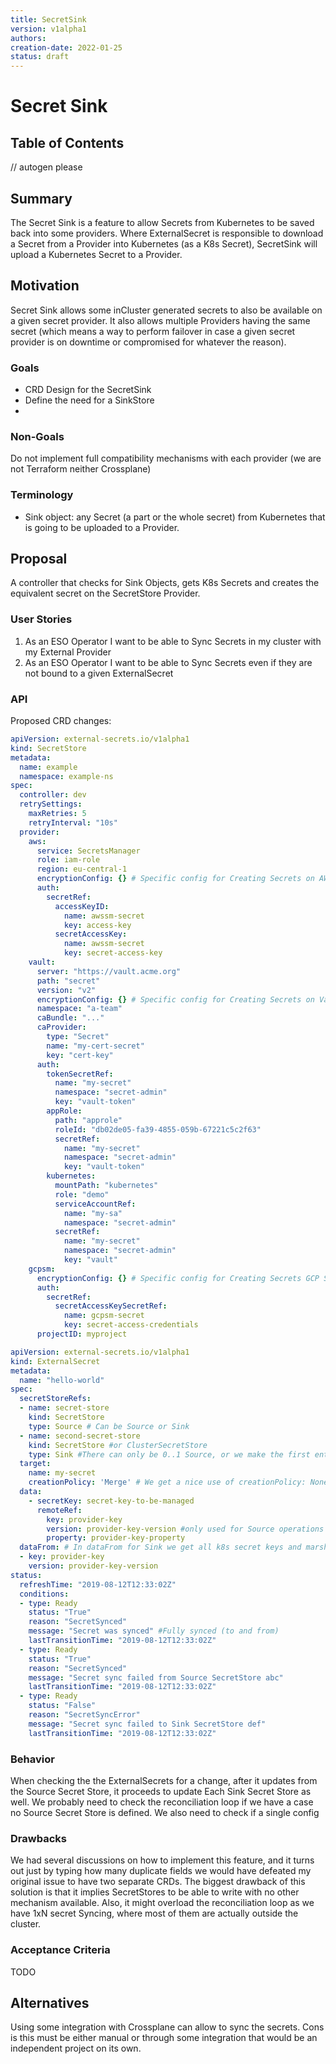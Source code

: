 ```yaml
---
title: SecretSink
version: v1alpha1
authors: 
creation-date: 2022-01-25
status: draft
---
```

# Secret Sink

## Table of Contents

<!-- toc -->
// autogen please
<!-- /toc -->


## Summary
The Secret Sink is a feature to allow Secrets from Kubernetes to be saved back into some providers. Where ExternalSecret is responsible to download a Secret from a Provider into Kubernetes (as a K8s Secret), SecretSink will upload a Kubernetes Secret to a Provider.

## Motivation
Secret Sink allows some inCluster generated secrets to also be available on a given secret provider. It also allows multiple Providers having the same secret (which means a way to perform failover in case a given secret provider is on downtime or compromised for whatever the reason).

### Goals
- CRD Design for the SecretSink
- Define the need for a SinkStore
- 
### Non-Goals
Do not implement full compatibility mechanisms with each provider (we are not Terraform neither Crossplane)

### Terminology
- Sink object: any Secret (a part or the whole secret) from Kubernetes that is going to be uploaded to a Provider.
## Proposal

A controller that checks for Sink Objects, gets K8s Secrets and creates the equivalent secret on the SecretStore Provider.

### User Stories
1. As an ESO Operator I want to be able to Sync Secrets in my cluster with my External Provider
1. As an ESO Operator I want to be able to Sync Secrets even if they are not bound to a given ExternalSecret

### API
Proposed CRD changes:

```yaml
apiVersion: external-secrets.io/v1alpha1
kind: SecretStore
metadata:
  name: example
  namespace: example-ns
spec:
  controller: dev
  retrySettings:
    maxRetries: 5
    retryInterval: "10s"
  provider:
    aws:
      service: SecretsManager
      role: iam-role
      region: eu-central-1
      encryptionConfig: {} # Specific config for Creating Secrets on AWS
      auth:
        secretRef:
          accessKeyID:
            name: awssm-secret
            key: access-key
          secretAccessKey:
            name: awssm-secret
            key: secret-access-key
    vault:
      server: "https://vault.acme.org"
      path: "secret"
      version: "v2"
      encryptionConfig: {} # Specific config for Creating Secrets on Vault ()
      namespace: "a-team"
      caBundle: "..."
      caProvider:
        type: "Secret"
        name: "my-cert-secret"
        key: "cert-key"
      auth:
        tokenSecretRef:
          name: "my-secret"
          namespace: "secret-admin"
          key: "vault-token"
        appRole:
          path: "approle"
          roleId: "db02de05-fa39-4855-059b-67221c5c2f63"
          secretRef:
            name: "my-secret"
            namespace: "secret-admin"
            key: "vault-token"
        kubernetes:
          mountPath: "kubernetes"
          role: "demo"
          serviceAccountRef:
            name: "my-sa"
            namespace: "secret-admin"
          secretRef:
            name: "my-secret"
            namespace: "secret-admin"
            key: "vault"
    gcpsm:
      encryptionConfig: {} # Specific config for Creating Secrets GCP SM
      auth:
        secretRef:
          secretAccessKeySecretRef:
            name: gcpsm-secret
            key: secret-access-credentials
      projectID: myproject
```

```yaml
apiVersion: external-secrets.io/v1alpha1
kind: ExternalSecret
metadata:
  name: "hello-world"
spec:
  secretStoreRefs:
  - name: secret-store
    kind: SecretStore
    type: Source # Can be Source or Sink
  - name: second-secret-store
    kind: SecretStore #or ClusterSecretStore
    type: Sink #There can only be 0..1 Source, or we make the first entry the Source.
  target:
    name: my-secret
    creationPolicy: 'Merge' # We get a nice use of creationPolicy: None to only sync from within to outside
  data:
    - secretKey: secret-key-to-be-managed
      remoteRef:
        key: provider-key
        version: provider-key-version #only used for Source operations (Sink operations would always create a new version)
        property: provider-key-property
  dataFrom: # In dataFrom for Sink we get all k8s secret keys and marshal them into a json.
  - key: provider-key
    version: provider-key-version
status:
  refreshTime: "2019-08-12T12:33:02Z"
  conditions:
  - type: Ready
    status: "True" 
    reason: "SecretSynced"
    message: "Secret was synced" #Fully synced (to and from)
    lastTransitionTime: "2019-08-12T12:33:02Z"
  - type: Ready
    status: "True"
    reason: "SecretSynced"
    message: "Secret sync failed from Source SecretStore abc"
    lastTransitionTime: "2019-08-12T12:33:02Z"
  - type: Ready
    status: "False"
    reason: "SecretSyncError"
    message: "Secret sync failed to Sink SecretStore def"
    lastTransitionTime: "2019-08-12T12:33:02Z"
```

### Behavior
When checking the the ExternalSecrets for a change, after it updates from the Source Secret Store, it proceeds to update Each Sink Secret Store as well. We probably need to check the reconciliation loop if we have a case no Source Secret Store is defined. We also need to check if a single config

### Drawbacks

We had several discussions on how to implement this feature, and it turns out just by typing how many duplicate fields we would have defeated my original issue to have two separate CRDs. The biggest drawback of this solution is that it implies SecretStores to be able to write with no other mechanism available. Also, it might overload the reconciliation loop as we have 1xN secret Syncing, where most of them are actually outside the cluster.

### Acceptance Criteria
TODO

## Alternatives
Using some integration with Crossplane can allow to sync the secrets. Cons is this must be either manual or through some integration that would be an independent project on its own.

